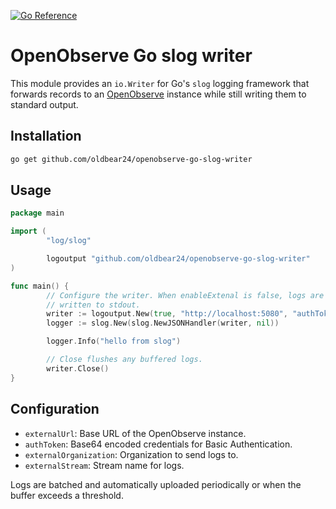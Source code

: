 [![Go Reference](https://pkg.go.dev/badge/github.com/oldbear24/openobserve-go-slog-writer.svg)](https://pkg.go.dev/github.com/oldbear24/openobserve-go-slog-writer)
# OpenObserve Go slog writer

This module provides an `io.Writer` for Go's `slog` logging framework that forwards records to an [OpenObserve](https://openobserve.ai) instance while still writing them to standard output.

## Installation

```bash
go get github.com/oldbear24/openobserve-go-slog-writer
```

## Usage

```go
package main

import (
        "log/slog"

        logoutput "github.com/oldbear24/openobserve-go-slog-writer"
)

func main() {
        // Configure the writer. When enableExtenal is false, logs are only
        // written to stdout.
        writer := logoutput.New(true, "http://localhost:5080", "authToken", "org", "stream")
        logger := slog.New(slog.NewJSONHandler(writer, nil))

        logger.Info("hello from slog")

        // Close flushes any buffered logs.
        writer.Close()
}
```

## Configuration

- `externalUrl`: Base URL of the OpenObserve instance.
- `authToken`: Base64 encoded credentials for Basic Authentication.
- `externalOrganization`: Organization to send logs to.
- `externalStream`: Stream name for logs.

Logs are batched and automatically uploaded periodically or when the buffer exceeds a threshold.

